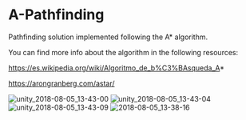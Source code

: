 # A-Pathfinding

Pathfinding solution implemented following the A* algorithm.

You can find more info about the algorithm in the following resources:

https://es.wikipedia.org/wiki/Algoritmo_de_b%C3%BAsqueda_A*

https://arongranberg.com/astar/

![unity_2018-08-05_13-43-00](https://user-images.githubusercontent.com/19764148/43685636-f3e0603c-98b6-11e8-9afd-499612798957.png)
![unity_2018-08-05_13-43-04](https://user-images.githubusercontent.com/19764148/43685639-02c5b6b0-98b7-11e8-8c83-95fc04033627.png)
![unity_2018-08-05_13-43-09](https://user-images.githubusercontent.com/19764148/43685640-063cad76-98b7-11e8-840b-fd2f8254b3d0.png)
![2018-08-05_13-38-16](https://user-images.githubusercontent.com/19764148/43685646-16fdea12-98b7-11e8-945d-267cdb7f8284.gif)
